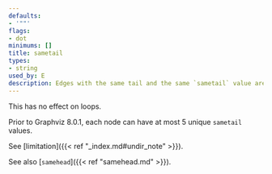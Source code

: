 ```yaml
---
defaults:
- '""'
flags:
- dot
minimums: []
title: sametail
types:
- string
used_by: E
description: Edges with the same tail and the same `sametail` value are aimed at the same point on the tail.
---
```


This has no effect on loops.

Prior to Graphviz 8.0.1, each node can have at most 5 unique `sametail` values.

See [limitation]({{< ref "_index.md#undir_note" >}}).

See also [`samehead`]({{< ref "samehead.md" >}}).
